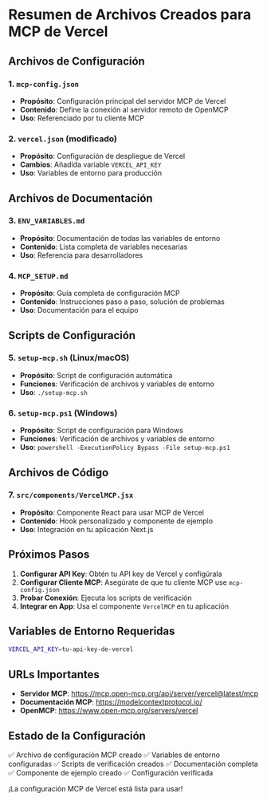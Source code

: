 # Resumen de Archivos Creados para MCP de Vercel

## Archivos de Configuración

### 1. `mcp-config.json`
- **Propósito**: Configuración principal del servidor MCP de Vercel
- **Contenido**: Define la conexión al servidor remoto de OpenMCP
- **Uso**: Referenciado por tu cliente MCP

### 2. `vercel.json` (modificado)
- **Propósito**: Configuración de despliegue de Vercel
- **Cambios**: Añadida variable `VERCEL_API_KEY`
- **Uso**: Variables de entorno para producción

## Archivos de Documentación

### 3. `ENV_VARIABLES.md`
- **Propósito**: Documentación de todas las variables de entorno
- **Contenido**: Lista completa de variables necesarias
- **Uso**: Referencia para desarrolladores

### 4. `MCP_SETUP.md`
- **Propósito**: Guía completa de configuración MCP
- **Contenido**: Instrucciones paso a paso, solución de problemas
- **Uso**: Documentación para el equipo

## Scripts de Configuración

### 5. `setup-mcp.sh` (Linux/macOS)
- **Propósito**: Script de configuración automática
- **Funciones**: Verificación de archivos y variables de entorno
- **Uso**: `./setup-mcp.sh`

### 6. `setup-mcp.ps1` (Windows)
- **Propósito**: Script de configuración para Windows
- **Funciones**: Verificación de archivos y variables de entorno
- **Uso**: `powershell -ExecutionPolicy Bypass -File setup-mcp.ps1`

## Archivos de Código

### 7. `src/components/VercelMCP.jsx`
- **Propósito**: Componente React para usar MCP de Vercel
- **Contenido**: Hook personalizado y componente de ejemplo
- **Uso**: Integración en tu aplicación Next.js

## Próximos Pasos

1. **Configurar API Key**: Obtén tu API key de Vercel y configúrala
2. **Configurar Cliente MCP**: Asegúrate de que tu cliente MCP use `mcp-config.json`
3. **Probar Conexión**: Ejecuta los scripts de verificación
4. **Integrar en App**: Usa el componente `VercelMCP` en tu aplicación

## Variables de Entorno Requeridas

```bash
VERCEL_API_KEY=tu-api-key-de-vercel
```

## URLs Importantes

- **Servidor MCP**: https://mcp.open-mcp.org/api/server/vercel@latest/mcp
- **Documentación MCP**: https://modelcontextprotocol.io/
- **OpenMCP**: https://www.open-mcp.org/servers/vercel

## Estado de la Configuración

✅ Archivo de configuración MCP creado
✅ Variables de entorno configuradas
✅ Scripts de verificación creados
✅ Documentación completa
✅ Componente de ejemplo creado
✅ Configuración verificada

¡La configuración MCP de Vercel está lista para usar!


